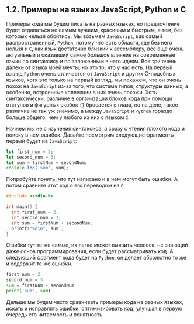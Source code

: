 ## 1.2. Примеры на языках JavaScript, Python и C

Примеры кода мы будем писать на разных языках, но предпочтение будет отдаваться не самым лучшим, красивым и быстрым, а тем, без которых нельзя обойтись. Мы возьмем `JavaScript`, как самый распространенный, `Python`, потому что есть области, где без него нельзя и `C`, как язык достаточно близкий к ассемблеру, все еще очень актуальный и оказавший самое большое влияние на современные языки по синтаксису и по заложенным в него идеям. Все три очень далеки от языка моей мечты, но это то, что у нас есть. На первый взгляд `Python` очень отличается от `JavaScript` и других C-подобных языков, хотя это только на первый взгляд, мы покажем, что он очень похож на `JavaScript` из-за того, что система типов, структуры данных, а особенно, встроенные коллекции в них очень похожи. Хоть синтаксически, различие в организации блоков кода при помощи отступов и фигурных скобок `{}` бросается в глаза, но на деле, такое различие не так уж значимо, а между `JavaScript` и `Python` гораздо больше общего, чем у любого из них с языком `C`.

Начнем мы не с изучения синтаксиса, а сразу с чтения плохого кода и поиску в нем ошибок. Давайте посмотрим следующие фрагменты, первый будет на `JavaScript`:

```js
let first_num = 2;
let secord_num = 3;
let sum = firstNum + secondNum;
console.log('sum', sum);
```

Попробуйте понять, что тут написано и в чем могут быть ошибки. А потом сравните этот код с его переводом на `C`.

```c
#include <stdio.h>

int main() {
  int first_num = 2;
  int secord_num = 3;
  int sum = firstNum + secondNum;
  printf("%d\n", sum);
}
```

Ошибки тут те же самые, их легко может выявить человек, не знающий даже основ программирования, если будет рассматривать код. А следующий фрагмент кода будет на `Python`, он делает абсолютно то же и содержит те же ошибки.

```py
first_num = 2
secord_num = 3
sum = firstNum + secondNum
print('sum', sum)
```

Дальше мы будем часто сравнивать примеры кода на разных языках, искать и исправлять ошибки, оптимизировать код, улучшая в первую очередь его читаемость и понятность.
